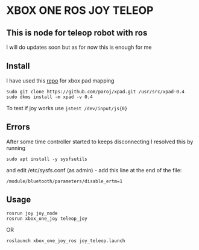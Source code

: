 # XBOX ONE ROS JOY TELEOP

## This is node for teleop robot with ros 

I will do updates soon but as for now this is enough for me

## Install 

I have used this [repo](https://github.com/paroj/xpad) for xbox pad mapping

```
sudo git clone https://github.com/paroj/xpad.git /usr/src/xpad-0.4
sudo dkms install -m xpad -v 0.4
```

To test if joy works use `jstest /dev/input/js{0}`

## Errors 

After some time controller started to keeps disconnecting I resolved this by running 

```
sudo apt install -y sysfsutils
```

and edit /etc/sysfs.conf (as admin) - add this line at the end of the file:

```
/module/bluetooth/parameters/disable_ertm=1
```

## Usage

```
rosrun joy joy_node
rosrun xbox_one_joy teleop_joy
```

OR

```
roslaunch xbox_one_joy_ros joy_teleop.launch
```